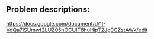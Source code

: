 ## Problem descriptions:
 
https://docs.google.com/document/d/1I-VdQa7iSUmwf2LUZ05nOCUIT8huHipT2Jg0GZstAWk/edit
